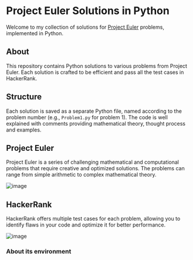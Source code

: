 # Project Euler Solutions in Python

Welcome to my collection of solutions for [Project Euler](https://projecteuler.net/) problems, implemented in Python.


## About

This repository contains Python solutions to various problems from Project Euler. Each solution is crafted to be efficient and pass all the test cases in HackerRank.


## Structure

Each solution is saved as a separate Python file, named according to the problem number (e.g., `Problem1.py` for problem 1). The code is well explained with comments providing mathematical theory, thought process and examples.


## Project Euler

Project Euler is a series of challenging mathematical and computational problems that require creative and optimized solutions. The problems can range from simple arithmetic to complex mathematical theory. 

![image](https://github.com/user-attachments/assets/14ae4943-445e-4e90-b650-99253c35fa70)


## HackerRank

HackerRank offers multiple test cases for each problem, allowing you to identify flaws in your code and optimize it for better performance.

![image](https://github.com/user-attachments/assets/88f68ad8-1589-427f-8589-b8af6f4e9af4)

### About its environment



